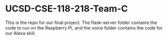 # UCSD-CSE-118-218-Team-C

This is the repo for our final project. The flask-server folder contains the code to run on the Raspberry Pi, and the voice folder contains the code for our Alexa skill.